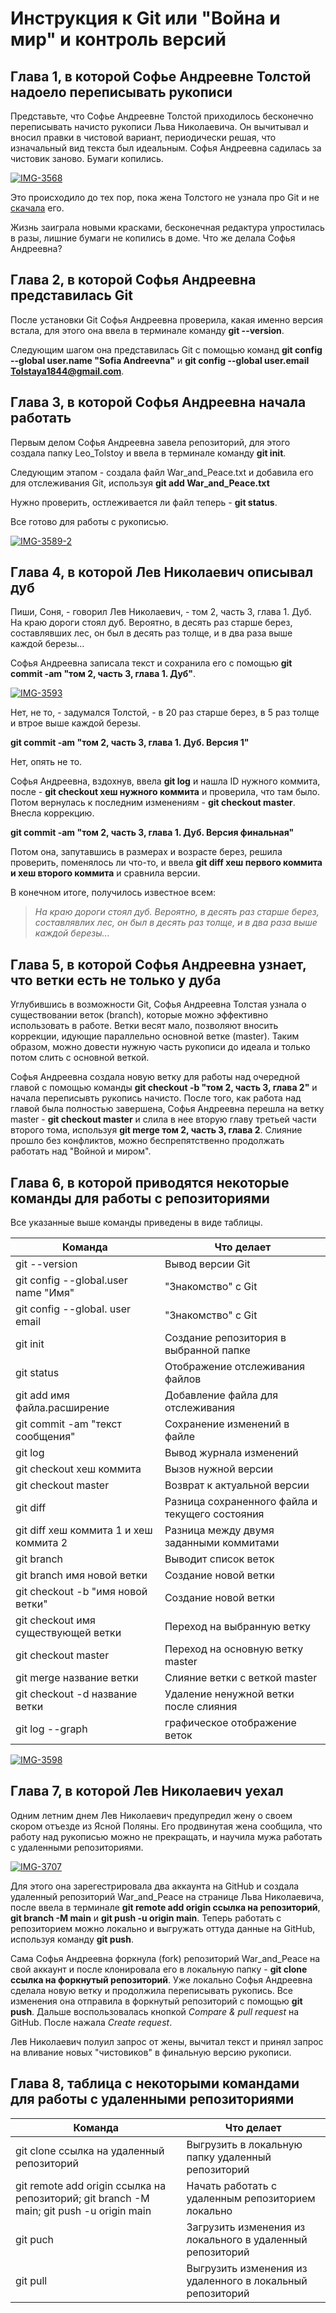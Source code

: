 # Инструкция к Git или "Война и мир" и контроль версий

## Глава 1, в которой Софье Андреевне Толстой надоело переписывать рукописи

Представьте, что Софье Андреевне Толстой приходилось бесконечно переписывать начисто рукописи Льва Николаевича. Он вычитывал и вносил правки в чистовой вариант, периодически решая, что изначальный вид текста был идеальным. Софья Андреевна садилась за чистовик заново. Бумаги копились.  

<a href="https://ibb.co/Wyzj0Y7"><img src="https://i.ibb.co/mqyg0Md/IMG-3568.jpg" alt="IMG-3568" border="0"></a>

Это происходило до тех пор, пока жена Толстого не узнала про Git и не [скачала](https://git-scm.com/downloads) его. 

Жизнь заиграла новыми красками, бесконечная редактура упростилась в разы, лишние бумаги не копились в доме. Что же делала Софья Андреевна? 


## Глава 2, в которой Софья Андреевна представилась Git

После установки Git Софья Андреевна проверила, какая именно версия встала, для этого она ввела в терминале команду **git --version**. 

Следующим шагом она представилась Git с помощью команд **git config --global user.name "Sofia Andreevna"** и **git config --global user.email Tolstaya1844@gmail.com**.

## Глава 3, в которой Софья Андреевна начала работать

Первым делом Софья Андреевна завела репозиторий, для этого создала папку Leo_Tolstoy и ввела в терминале команду **git init**. 

Следующим этапом - создала файл War_and_Peace.txt и добавила его для отслеживания Git, используя **git add War_and_Peace.txt**

Нужно проверить, остлеживается ли файл теперь - **git status**.

Все готово для работы с рукописью. 

<a href="https://ibb.co/qxFSXxb"><img src="https://i.ibb.co/R74FZ7L/IMG-3589-2.jpg" alt="IMG-3589-2" border="0"></a>

## Глава 4, в которой Лев Николаевич описывал дуб

Пиши, Соня, - говорил Лев Николаевич, - том 2, часть 3, глава 1. Дуб. На краю дороги стоял дуб. Вероятно, в десять раз старше берез, составлявших лес, он был в десять раз толще, и в два раза выше каждой березы... 

Софья Андреевна записала текст и сохранила его с помощью **git commit -am "том 2, часть 3, глава 1. Дуб"**.

<a href="https://ibb.co/8r87hQ9"><img src="https://i.ibb.co/n7kLWKj/IMG-3593.jpg" alt="IMG-3593" border="0"></a>

Нет, не то, - задумался Толстой, - в 20 раз старше берез, в 5 раз толще и втрое выше каждой березы.

**git commit -am "том 2, часть 3, глава 1. Дуб. Версия 1"**

Нет, опять не то.

Софья Андреевна, вздохнув, ввела **git log** и нашла ID нужного коммита, после - **git checkout хеш нужного коммита** и проверила, что там было. Потом вернулась к последним изменениям - **git checkout master**. Внесла коррекцию.

**git commit -am "том 2, часть 3, глава 1. Дуб. Версия финальная"**

Потом она, запутавшись в размерах и возрасте берез, решила проверить, поменялось ли что-то, и ввела **git diff хеш первого коммита и хеш второго коммита** и сравнила версии. 

В конечном итоге, получилось известное всем:

> *На краю дороги стоял дуб. Вероятно, в десять раз старше берез, составлявлих лес, он был в десять раз толще, и в два раза выше каждой березы...*

## Глава 5, в которой Софья Андреевна узнает, что ветки есть не только у дуба

Углубившись в возможности Git, Софья Андреевна Толстая узнала о существовании веток (branch), которые можно эффективно использовать в работе. Ветки весят мало, позволяют вносить коррекции, идующие параллельно основной ветке (master). Таким образом, можно довести нужную часть рукописи до идеала и только потом слить с основной веткой. 

Софья Андреевна создала новую ветку для работы над очередной главой с помощью команды **git checkout -b "том 2, часть 3, глава 2"** и начала переписывть рукопись начисто. После того, как работа над главой была полностью завершена, Софья Андреевна перешла на ветку master - **git checkout master** и слила в нее вторую главу третьей части второго тома, используя **git merge том 2, часть 3, глава 2**. Слияние прошло без конфликтов, можно беспрепятственно продолжать работать над "Войной и миром". 

## Глава 6, в которой приводятся некоторые команды для работы с репозиториями

Все указанные выше команды приведены в виде таблицы. 

| Команда  | Что делает |
| ------------- | ------------- |
| git --version  | Вывод версии Git  |
| git config --global.user name "Имя" | "Знакомство" с Git  |
| git config --global. user email | "Знакомство" с Git |
| git init | Создание репозитория в выбранной папке |
| git status | Отображение отслеживания файлов |
| git add имя файла.расширение | Добавление файла для отслеживания |
| git commit -am "текст сообщения" | Сохранение изменений в файле |
| git log | Вывод журнала изменений |
| git checkout хеш коммита | Вызов нужной версии |
| git checkout master | Возврат к актуальной версии |
| git diff | Разница сохраненного файла и текущего состояния |
| git diff хеш коммита 1 и хеш коммита 2 | Разница между двумя заданными коммитами |
| git branch | Выводит список веток |
| git branch имя новой ветки | Создание новой ветки |
| git checkout -b "имя новой ветки" | Создание новой ветки |
| git checkout имя существующей ветки | Переход на выбранную ветку |
| git checkout master | Переход на основную ветку master | 
| git merge название ветки | Слияние ветки с веткой master | 
| git checkout -d название ветки | Удаление ненужной ветки после слияния | 
| git log --graph| графическое отображение веток |

<a href="https://ibb.co/RjhLhRM"><img src="https://i.ibb.co/qJ0b0T4/IMG-3598.jpg" alt="IMG-3598" border="0" /></a>

## Глава 7, в которой Лев Николаевич уехал 

Одним летним днем Лев Николаевич предупредил жену о своем скором отъезде из Ясной Поляны. Его продвинутая жена сообщила, что работу над рукописью можно не прекращать, и научила мужа работать с удаленными репозиториями. 

<a href="https://ibb.co/mGFwgdy"><img src="https://i.ibb.co/FKqMCcY/IMG-3707.jpg" alt="IMG-3707" border="0"></a>

Для этого она зарегестрировала два аккаунта на GitHub и создала удаленный репозиторий War_and_Peace на странице Льва Николаевича, после ввела в терминале **git remote add origin ссылка на репозиторий**, **git branch -M main** и **git push -u origin main**. Теперь работать с репозиторием можно локально и выгружать оттуда данные на GitHub, используя команду **git push**. 

Сама Софья Андреевна форкнула (fork) репозиторий War_and_Peace на свой аккаунт и после клонировала его в локальную папку - **git clone ссылка на форкнутый репозиторий**. Уже локально Софья Андреевна сделала новую ветку и продолжила переписывать рукопись. Все изменения она отправила в форкнутый репозиторий с помощью **git push**. Дальше воспользовалась кнопкой *Compare & pull request* на GitHub. После нажала *Create request*. 

Лев Николаевич полуил запрос от жены, вычитал текст и принял запрос на вливание новых "чистовиков" в финальную версию рукописи. 

## Глава 8, таблица с некоторыми командами для работы с удаленными репозиториями 

| Команда  | Что делает |
| ------------- | ------------- |
| git clone ссылка на удаленный репозиторий | Выгрузить в локальную папку удаленный репозиторий |
| git remote add origin ссылка на репозиторий; git branch -M main; git push -u origin main | Начать работать с удаленным репозиторием локально |
| git puch | Загрузить изменения из локального в удаленный репозиторий |
| git pull | Выгрузить изменения из удаленного в локальный репозиторий |